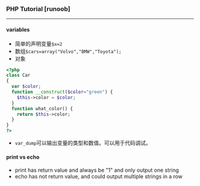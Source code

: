 ### PHP Tutorial [runoob]

***
#### variables
- 简单的声明变量`$x=2`
- 数组`$cars=array("Volvo","BMW","Toyota");`
- 对象 
```php
<?php
class Car
{
  var $color;
  function __construct($color="green") {
    $this->color = $color;
  }
  function what_color() {
    return $this->color;
  }
}
?>
```
- `var_dump`可以输出变量的类型和数值。可以用于代码调试。

#### print vs echo

- print has return value and always be "1" and only output one string
- echo has not return value, and could output multiple strings in a row
